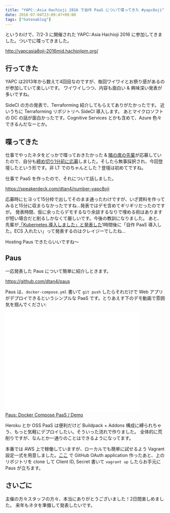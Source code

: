 ```yaml
---
title: "YAPC::Asia Hachioji 2016 で自作 PaaS について喋ってきた #yapc8oji"
date: 2016-07-04T23:09:47+09:00
tags: ["hatenablog"]
---
```


というわけで、7/2-3 に開催された YAPC::Asia Hachioji 2016 に参加してきました。ついでに喋ってきました。

http://yapcasia8oji-2016mid.hachiojipm.org/

## 行ってきた
YAPC は2013年から数えて4回目なのですが、毎回ワイワイとお祭り感があるのが参加していて楽しいです。
ワイワイしつつ、内容も面白い & 興味深い発表が多いですね。

SideCI の方の発表で、Terraforming 紹介してもらえてありがたかったです。
近いうちに Terraforming リポジトリへ SideCI 導入します。
あとマイクロソフトの DC の話が面白かったです。Cognitive Services とかも含めて、Azure 色々できるんだなーとか。

## 喋ってきた
仕事でやったネタをどっかで喋っておきたかった & [隣の席の先輩](https://twitter.com/koudaiii)が応募していたので、自分も[締め切り1分前に応募](https://github.com/hachiojipm/yapcasia-8oji-2016mid-timetable/issues/80)しました。そしたら無事採択され、今回登壇したという形です。非 LT でのちゃんとした？登壇は初めてですね。

仕事で PaaS を作ったので、それについて話しました。

https://speakerdeck.com/dtan4/number-yapc8oji

応募時にヒヨって15分枠で出してそのまま通ったわけですが、いざ資料を作ってみると15分に収まらなかったですね…発表ではデモ含めてギリギリだったのですが。
発表時間、仮に余ったらデモするなり余談するなりで埋める術はありますが短い場合だと削るしかなくて厳しいです。今後の教訓になりました。
あと、先輩が[「Kubernetes 導入しました」と発表した](https://speakerdeck.com/koudaiii/kubernetes-woshi-tutesabisuwojia-su-saseruqu-rizu-mi)1時間後に「自作 PaaS 導入した。ECS 入れたい」って発表するのはクレイジーでしたね…

Hosting Paus できたらいいですね〜

## Paus
一応発表した Paus について簡単に紹介しときます。

https://github.com/dtan4/paus

Paus は、`docker-compose.yml` 書いて `git push` したらそれだけで Web アプリがデプロイできるというシンプルな PaaS です。とりあえす下のデモ動画で雰囲気を掴んでください:

<iframe width="420" height="315" frameborder="0" allowfullscreen="" src="//www.youtube.com/embed/KtYyhiDeGAo"></iframe><br><a href="https://youtube.com/watch?v=KtYyhiDeGAo">Paus: Docker Compose PaaS / Demo</a>

Heroku とか OSS PaaS は便利だけど Buildpack + Addons 構成に縛られちゃう、もっと気軽にデプロイしたい。そういった流れで作りました。
全体的に荒削りですが、なんとか一通りのことはできるようになってます。

本番では AWS 上で稼働していますが、ローカルでも簡単に試せるよう Vagrant 設定一式を用意しました。[ここ](https://github.com/settings/applications/new) で GitHub OAuth application 作ったあと、上のリポジトリを clone して Client ID, Secret 書いて `vagrant up` したらお手元に Paus が立ちます。

## さいごに
主催の方々スタッフの方々、本当にありがとうございました！2日間楽しめました。
来年もネタを準備して発表したいです。
